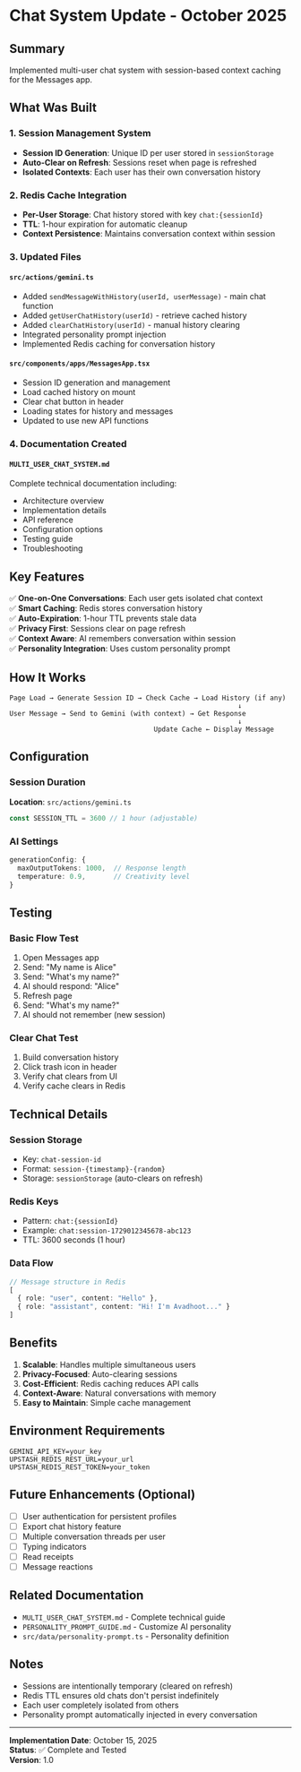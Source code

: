 # Chat System Update - October 2025

## Summary
Implemented multi-user chat system with session-based context caching for the Messages app.

## What Was Built

### 1. Session Management System
- **Session ID Generation**: Unique ID per user stored in `sessionStorage`
- **Auto-Clear on Refresh**: Sessions reset when page is refreshed
- **Isolated Contexts**: Each user has their own conversation history

### 2. Redis Cache Integration
- **Per-User Storage**: Chat history stored with key `chat:{sessionId}`
- **TTL**: 1-hour expiration for automatic cleanup
- **Context Persistence**: Maintains conversation context within session

### 3. Updated Files

#### `src/actions/gemini.ts`
- Added `sendMessageWithHistory(userId, userMessage)` - main chat function
- Added `getUserChatHistory(userId)` - retrieve cached history
- Added `clearChatHistory(userId)` - manual history clearing
- Integrated personality prompt injection
- Implemented Redis caching for conversation history

#### `src/components/apps/MessagesApp.tsx`
- Session ID generation and management
- Load cached history on mount
- Clear chat button in header
- Loading states for history and messages
- Updated to use new API functions

### 4. Documentation Created

#### `MULTI_USER_CHAT_SYSTEM.md`
Complete technical documentation including:
- Architecture overview
- Implementation details
- API reference
- Configuration options
- Testing guide
- Troubleshooting

## Key Features

✅ **One-on-One Conversations**: Each user gets isolated chat context  
✅ **Smart Caching**: Redis stores conversation history  
✅ **Auto-Expiration**: 1-hour TTL prevents stale data  
✅ **Privacy First**: Sessions clear on page refresh  
✅ **Context Aware**: AI remembers conversation within session  
✅ **Personality Integration**: Uses custom personality prompt  

## How It Works

```
Page Load → Generate Session ID → Check Cache → Load History (if any)
                                                         ↓
User Message → Send to Gemini (with context) → Get Response
                                                         ↓
                                    Update Cache ← Display Message
```

## Configuration

### Session Duration
**Location**: `src/actions/gemini.ts`
```typescript
const SESSION_TTL = 3600 // 1 hour (adjustable)
```

### AI Settings
```typescript
generationConfig: {
  maxOutputTokens: 1000,  // Response length
  temperature: 0.9,       // Creativity level
}
```

## Testing

### Basic Flow Test
1. Open Messages app
2. Send: "My name is Alice"
3. Send: "What's my name?"
4. AI should respond: "Alice"
5. Refresh page
6. Send: "What's my name?"
7. AI should not remember (new session)

### Clear Chat Test
1. Build conversation history
2. Click trash icon in header
3. Verify chat clears from UI
4. Verify cache clears in Redis

## Technical Details

### Session Storage
- Key: `chat-session-id`
- Format: `session-{timestamp}-{random}`
- Storage: `sessionStorage` (auto-clears on refresh)

### Redis Keys
- Pattern: `chat:{sessionId}`
- Example: `chat:session-1729012345678-abc123`
- TTL: 3600 seconds (1 hour)

### Data Flow
```typescript
// Message structure in Redis
[
  { role: "user", content: "Hello" },
  { role: "assistant", content: "Hi! I'm Avadhoot..." }
]
```

## Benefits

1. **Scalable**: Handles multiple simultaneous users
2. **Privacy-Focused**: Auto-clearing sessions
3. **Cost-Efficient**: Redis caching reduces API calls
4. **Context-Aware**: Natural conversations with memory
5. **Easy to Maintain**: Simple cache management

## Environment Requirements

```env
GEMINI_API_KEY=your_key
UPSTASH_REDIS_REST_URL=your_url
UPSTASH_REDIS_REST_TOKEN=your_token
```

## Future Enhancements (Optional)

- [ ] User authentication for persistent profiles
- [ ] Export chat history feature
- [ ] Multiple conversation threads per user
- [ ] Typing indicators
- [ ] Read receipts
- [ ] Message reactions

## Related Documentation

- `MULTI_USER_CHAT_SYSTEM.md` - Complete technical guide
- `PERSONALITY_PROMPT_GUIDE.md` - Customize AI personality
- `src/data/personality-prompt.ts` - Personality definition

## Notes

- Sessions are intentionally temporary (cleared on refresh)
- Redis TTL ensures old chats don't persist indefinitely
- Each user completely isolated from others
- Personality prompt automatically injected in every conversation

---

**Implementation Date**: October 15, 2025  
**Status**: ✅ Complete and Tested  
**Version**: 1.0
